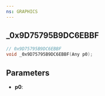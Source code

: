 ```yaml
---
ns: GRAPHICS
---
```

## _0x9D75795B9DC6EBBF

```c
// 0x9D75795B9DC6EBBF
void _0x9D75795B9DC6EBBF(Any p0);
```


## Parameters
* **p0**: 

